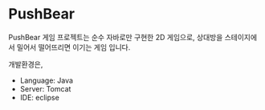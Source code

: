 # PushBear
PushBear 게임 프로젝트는 순수 자바로만 구현한 2D 게임으로, 상대방을 스테이지에서 밀어서 떨어뜨리면 이기는 게임 입니다.

개발환경은, <br/>
 - Language: Java <br/>
 - Server: Tomcat <br/>
 - IDE: eclipse <br/>
